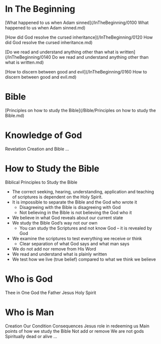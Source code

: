# In The Beginning
[What happened to us when Adam sinned](/InTheBeginning/0100 What happened to us when Adam sinned.md)

[How did God resolve the cursed inheritance](/InTheBeginning/0120 How did God resolve the cursed inheritance.md)

[Do we read and understand anything other than what is written](/InTheBeginning/0140 Do we read and understand anything other than what is written.md)

[How to discern between good and evil](/InTheBeginning/0160 How to discern between good and evil.md)



# Bible
[Principles on how to study the Bible](/Bible/Principles on how to study the Bible.md)



# Knowledge of God
Revelation
	Creation and Bible
...



# How to Study the Bible
Biblical Principles to Study the Bible

- The correct seeking, hearing, understanding, application and teaching of scriptures is dependent on the Holy Spirit.
- It is impossible to separate the Bible and the God who wrote it  
    - Disagreeing with the Bible is disagreeing with God
    - Not believing in the Bible is not believing the God who it
- We believe in what God reveals about our current state
- We study the Bible God’s way not our own  
    - You can study the Scriptures and not know God – it is revealed by God
- We examine the scriptures to test everything we receive or think
    - Clear separation of what God says and what man says
- We do not add nor remove from His Word
- We read and understand what is plainly written
- We test how we live (true belief) compared to what we think we believe


# Who is God
Thee in One
God the Father
Jesus
Holy Spirit



# Who is Man




Creation
Our Condition
Consequences
Jesus role in redeeming us
Main points of how we study the Bible
	Not add or remove
	We are not gods
	Spiritually dead or alive
	...
